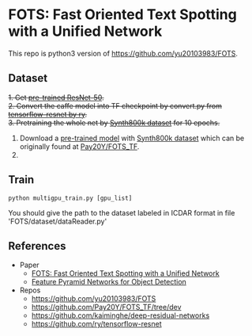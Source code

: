 # FOTS: Fast Oriented Text Spotting with a Unified Network

This repo is python3 version of https://github.com/yu20103983/FOTS.

## Dataset
~~1. Get [pre-trained ResNet-50](https://onedrive.live.com/?authkey=%21AAFW2-FVoxeVRck&id=4006CBB8476FF777%2117887&cid=4006CBB8476FF777).~~<br>
~~2. Convert the caffe model into TF checkpoint by convert.py from [tensorflow-resnet
 by ry](https://github.com/ry/tensorflow-resnet).~~<br>
~~3. Pretraining the whole net by [Synth800k dataset](https://www.robots.ox.ac.uk/~vgg/data/scenetext/) for 10 epochs.~~<br>

1. Download a [pre-trained model](https://github.com/Pay20Y/FOTS_TF/releases/download/v2/SynthText_6_epochs.tar) with [Synth800k dataset](https://www.robots.ox.ac.uk/~vgg/data/scenetext/) which can be originally found at [Pay20Y/FOTS_TF](https://github.com/Pay20Y/FOTS_TF/tree/dev).
2. 

## Train

`python multigpu_train.py [gpu_list]`

You should give the path to the dataset labeled in ICDAR format in file 'FOTS/dataset/dataReader.py'

## References
- Paper
  - [FOTS: Fast Oriented Text Spotting with a Unified Network](https://arxiv.org/pdf/1801.01671.pdf)<br>
  - [Feature Pyramid Networks for Object Detection](https://arxiv.org/pdf/1612.03144.pdf)<br>
- Repos
  - https://github.com/yu20103983/FOTS<br>
  - https://github.com/Pay20Y/FOTS_TF/tree/dev<br>
  - https://github.com/kaiminghe/deep-residual-networks<br>
  - https://github.com/ry/tensorflow-resnet<br>
